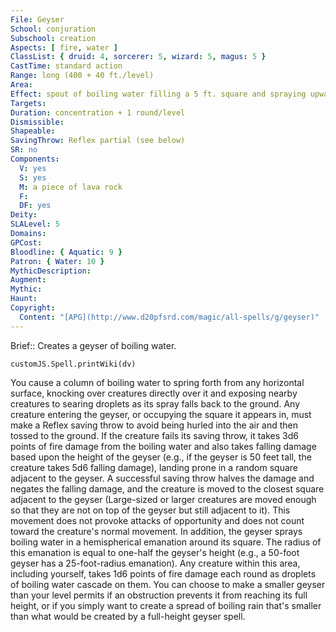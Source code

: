 ```yaml
---
File: Geyser
School: conjuration
Subschool: creation
Aspects: [ fire, water ]
ClassList: { druid: 4, sorcerer: 5, wizard: 5, magus: 5 }
CastTime: standard action
Range: long (400 + 40 ft./level)
Area: 
Effect: spout of boiling water filling a 5 ft. square and spraying upward 10 ft./2 levels
Targets: 
Duration: concentration + 1 round/level
Dismissible: 
Shapeable: 
SavingThrow: Reflex partial (see below)
SR: no
Components:
  V: yes
  S: yes
  M: a piece of lava rock
  F: 
  DF: yes
Deity: 
SLALevel: 5
Domains: 
GPCost: 
Bloodline: { Aquatic: 9 }
Patron: { Water: 10 }
MythicDescription: 
Augment: 
Mythic: 
Haunt: 
Copyright:
  Content: "[APG](http://www.d20pfsrd.com/magic/all-spells/g/geyser)"
---
```

Brief:: Creates a geyser of boiling water.

```dataviewjs
customJS.Spell.printWiki(dv)
```

You cause a column of boiling water to spring forth from any horizontal surface, knocking over creatures directly over it and exposing nearby creatures to searing droplets as its spray falls back to the ground.  Any creature entering the geyser, or occupying the square it appears in, must make a Reflex saving throw to avoid being hurled into the air and then tossed to the ground. If the creature fails its saving throw, it takes 3d6 points of fire damage from the boiling water and also takes falling damage based upon the height of the geyser (e.g., if the geyser is 50 feet tall, the creature takes 5d6 falling damage), landing prone in a random square adjacent to the geyser. A successful saving throw halves the damage and negates the falling damage, and the creature is moved to the closest square adjacent to the geyser (Large-sized or larger creatures are moved enough so that they are not on top of the geyser but still adjacent to it).  This movement does not provoke attacks of opportunity and does not count toward the creature's normal movement.  In addition, the geyser sprays boiling water in a hemispherical emanation around its square. The radius of this emanation is equal to one-half the geyser's height (e.g., a 50-foot geyser has a 25-foot-radius emanation). Any creature within this area, including yourself, takes 1d6 points of fire damage each round as droplets of boiling water cascade on them.  You can choose to make a smaller geyser than your level permits if an obstruction prevents it from reaching its full height, or if you simply want to create a spread of boiling rain that's smaller than what would be created by a full-height geyser spell.

